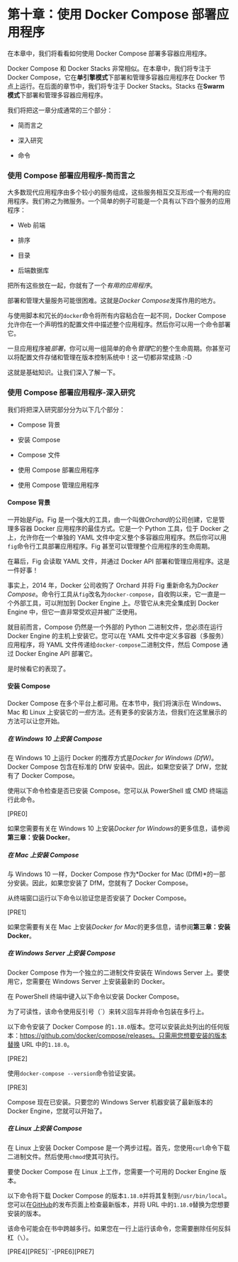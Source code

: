 # 第十章：使用 Docker Compose 部署应用程序

在本章中，我们将看看如何使用 Docker Compose 部署多容器应用程序。

Docker Compose 和 Docker Stacks 非常相似。在本章中，我们将专注于 Docker Compose，它在**单引擎模式**下部署和管理多容器应用程序在 Docker 节点上运行。在后面的章节中，我们将专注于 Docker Stacks。Stacks 在**Swarm 模式**下部署和管理多容器应用程序。

我们将把这一章分成通常的三个部分：

+   简而言之

+   深入研究

+   命令

### 使用 Compose 部署应用程序-简而言之

大多数现代应用程序由多个较小的服务组成，这些服务相互交互形成一个有用的应用程序。我们称之为微服务。一个简单的例子可能是一个具有以下四个服务的应用程序：

+   Web 前端

+   排序

+   目录

+   后端数据库

把所有这些放在一起，你就有了一个*有用的应用程序*。

部署和管理大量服务可能很困难。这就是*Docker Compose*发挥作用的地方。

与使用脚本和冗长的`docker`命令将所有内容粘合在一起不同，Docker Compose 允许你在一个声明性的配置文件中描述整个应用程序。然后你可以用一个命令部署它。

一旦应用程序被*部署*，你可以用一组简单的命令*管理*它的整个生命周期。你甚至可以将配置文件存储和管理在版本控制系统中！这一切都非常成熟 :-D

这就是基础知识。让我们深入了解一下。

### 使用 Compose 部署应用程序-深入研究

我们将把深入研究部分分为以下几个部分：

+   Compose 背景

+   安装 Compose

+   Compose 文件

+   使用 Compose 部署应用程序

+   使用 Compose 管理应用程序

#### Compose 背景

一开始是*Fig*。Fig 是一个强大的工具，由一个叫做*Orchard*的公司创建，它是管理多容器 Docker 应用程序的最佳方式。它是一个 Python 工具，位于 Docker 之上，允许你在一个单独的 YAML 文件中定义整个多容器应用程序。然后你可以用`fig`命令行工具部署应用程序。Fig 甚至可以管理整个应用程序的生命周期。

在幕后，Fig 会读取 YAML 文件，并通过 Docker API 部署和管理应用程序。这是一件好事！

事实上，2014 年，Docker 公司收购了 Orchard 并将 Fig 重新命名为*Docker Compose*。命令行工具从`fig`改名为`docker-compose`，自收购以来，它一直是一个外部工具，可以附加到 Docker Engine 上。尽管它从未完全集成到 Docker Engine 中，但它一直非常受欢迎并被广泛使用。

就目前而言，Compose 仍然是一个外部的 Python 二进制文件，您必须在运行 Docker Engine 的主机上安装它。您可以在 YAML 文件中定义多容器（多服务）应用程序，将 YAML 文件传递给`docker-compose`二进制文件，然后 Compose 通过 Docker Engine API 部署它。

是时候看它的表现了。

#### 安装 Compose

Docker Compose 在多个平台上都可用。在本节中，我们将演示在 Windows、Mac 和 Linux 上安装它的*一些*方法。还有更多的安装方法，但我们在这里展示的方法可以让您开始。

##### 在 Windows 10 上安装 Compose

在 Windows 10 上运行 Docker 的推荐方式是*Docker for Windows (DfW)*。Docker Compose 包含在标准的 DfW 安装中。因此，如果您安装了 DfW，您就有了 Docker Compose。

使用以下命令检查是否已安装 Compose。您可以从 PowerShell 或 CMD 终端运行此命令。

[PRE0]

如果您需要有关在 Windows 10 上安装*Docker for Windows*的更多信息，请参阅**第三章：安装 Docker**。

##### 在 Mac 上安装 Compose

与 Windows 10 一样，Docker Compose 作为*Docker for Mac (DfM)*的一部分安装。因此，如果您安装了 DfM，您就有了 Docker Compose。

从终端窗口运行以下命令以验证您是否安装了 Docker Compose。

[PRE1]

如果您需要有关在 Mac 上安装*Docker for Mac*的更多信息，请参阅**第三章：安装 Docker**。

##### 在 Windows Server 上安装 Compose

Docker Compose 作为一个独立的二进制文件安装在 Windows Server 上。要使用它，您需要在 Windows Server 上安装最新的 Docker。

在 PowerShell 终端中键入以下命令以安装 Docker Compose。

为了可读性，该命令使用反引号（`）来转义回车并将命令包装在多行上。

以下命令安装了 Docker Compose 的`1.18.0`版本。您可以安装此处列出的任何版本：https://github.com/docker/compose/releases。只需用您想要安装的版本替换 URL 中的`1.18.0`。

[PRE2]

使用`docker-compose --version`命令验证安装。

[PRE3]

Compose 现在已安装。只要您的 Windows Server 机器安装了最新版本的 Docker Engine，您就可以开始了。

##### 在 Linux 上安装 Compose

在 Linux 上安装 Docker Compose 是一个两步过程。首先，您使用`curl`命令下载二进制文件。然后使用`chmod`使其可执行。

要使 Docker Compose 在 Linux 上工作，您需要一个可用的 Docker Engine 版本。

以下命令将下载 Docker Compose 的版本`1.18.0`并将其复制到`/usr/bin/local`。您可以在[GitHub](https://github.com/docker/compose/releases)的发布页面上检查最新版本，并将 URL 中的`1.18.0`替换为您想要安装的版本。

该命令可能会在书中跨越多行。如果您在一行上运行该命令，您需要删除任何反斜杠（`\`）。

[PRE4][PRE5]``-[PRE6][PRE7]
